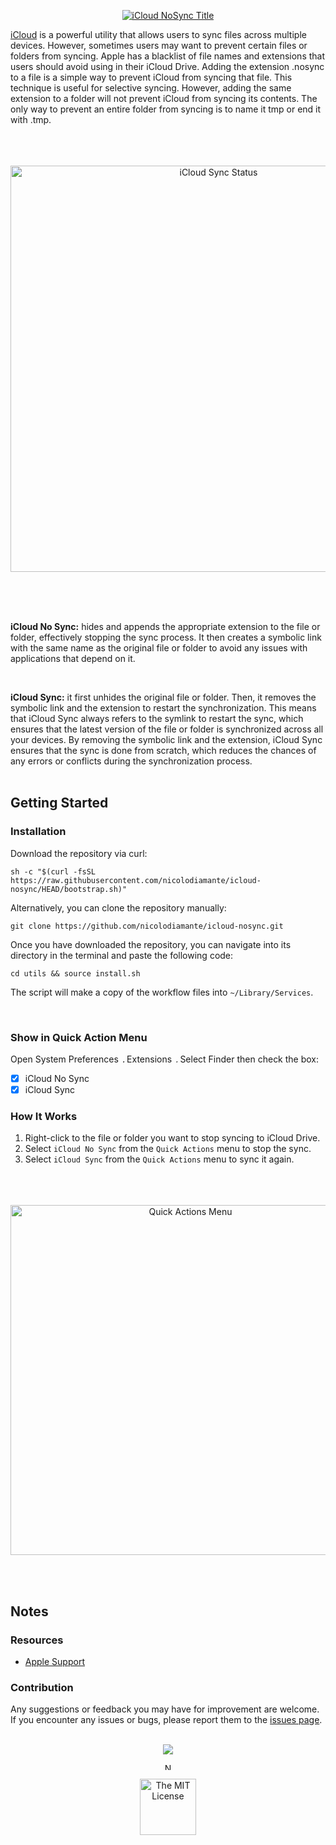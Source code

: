 <p align="center"><a href="#"><img src="https://github.com/nicolodiamante/icloud-nosync/assets/48920263/eaf1d930-22b8-4c3f-bd9c-cc2209a1412a" draggable="false" ondragstart="return false;" alt="iCloud NoSync Title" title="iCloud NoSync" /></a></p>

[iCloud][apple-icloud] is a powerful utility that allows users to sync files across multiple devices. However, sometimes users may want to prevent certain files or folders from syncing. Apple has a blacklist of file names and extensions that users should avoid using in their iCloud Drive. Adding the extension .nosync to a file is a simple way to prevent iCloud from syncing that file. This technique is useful for selective syncing. However, adding the same extension to a folder will not prevent iCloud from syncing its contents. The only way to prevent an entire folder from syncing is to name it tmp or end it with .tmp.
<br/><br/><br/><br/>

<p align="center"><a href="#"><img src="https://github.com/nicolodiamante/icloud-nosync/assets/48920263/02e60447-aa41-4c2f-87fb-eda75b10d4cd" draggable="false" ondragstart="return false;" alt="iCloud Sync Status" title="iCloud Sync Status" width="650px" /></a></p>

<br/><br/><br/>

**iCloud No Sync:** hides and appends the appropriate extension to the file or folder, effectively stopping the sync process. It then creates a symbolic link with the same name as the original file or folder to avoid any issues with applications that depend on it.

<br/>

**iCloud Sync:** it first unhides the original file or folder. Then, it removes the symbolic link and the extension to restart the synchronization. This means that iCloud Sync always refers to the symlink to restart the sync, which ensures that the latest version of the file or folder is synchronized across all your devices. By removing the symbolic link and the extension, iCloud Sync ensures that the sync is done from scratch, which reduces the chances of any errors or conflicts during the synchronization process.<br/><br/>

## Getting Started

### Installation

Download the repository via curl:

```shell
sh -c "$(curl -fsSL https://raw.githubusercontent.com/nicolodiamante/icloud-nosync/HEAD/bootstrap.sh)"
```

Alternatively, you can clone the repository manually:

```shell
git clone https://github.com/nicolodiamante/icloud-nosync.git
```

Once you have downloaded the repository, you can navigate into its directory in the terminal and paste the following code:

```shell
cd utils && source install.sh
```

The script will make a copy of the workflow files into `~/Library/Services`.

<br/>

### Show in Quick Action Menu

Open System Preferences <a href="#"><img src="https://github.com/nicolodiamante/icloud-nosync/assets/48920263/1905590e-328d-4f7b-9501-2371681a648a" draggable="false" ondragstart="return false;" alt="Arrow" title="Arrow" width="5.4px" /></a> Extensions <a href="#"><img src="https://github.com/nicolodiamante/icloud-nosync/assets/48920263/1905590e-328d-4f7b-9501-2371681a648a" draggable="false" ondragstart="return false;" alt="Arrow" title="Arrow" width="5.4px" /></a> Select Finder then check the box:

- [x] iCloud No Sync
- [x] iCloud Sync

### How It Works

1. Right-click to the file or folder you want to stop syncing to iCloud Drive.
2. Select `iCloud No Sync` from the `Quick Actions` menu to stop the sync.
3. Select `iCloud Sync` from the `Quick Actions` menu to sync it again.
<br/><br/><br/><br/>
<p align="center"><a href="#"><img src="https://github.com/nicolodiamante/icloud-nosync/assets/48920263/bb66901a-2622-4a05-bdb7-34801e4ecf1e" draggable="false" ondragstart="return false;" alt="Quick Actions Menu" title="Quick Actions Menu" width="560px" /></a></p><br/><br/>

## Notes
### Resources

- [Apple Support][apple-guide]

### Contribution

Any suggestions or feedback you may have for improvement are welcome. If you encounter any issues or bugs, please report them to the [issues page][issues].<br/><br/>

<p align="center"><a href="#"><img src="https://user-images.githubusercontent.com/48920263/113406768-5a164900-93ac-11eb-94a7-09377a52bf53.png" draggable="false" ondragstart="return false;" /></a></p>

<p align="center"><a href="https://nicolodiamante.com" target="_blank"><img src="https://github.com/nicolodiamante/icloud-nosync/assets/48920263/12de7670-404a-43f8-8997-70361174c30e" draggable="false" ondragstart="return false;" alt="Nicol&#242; Diamante Portfolio" title="Nicol&#242; Diamante" width="11px" /></a></p>

<p align="center"><a href="https://github.com/nicolodiamante/icloud-nosync/blob/main/LICENSE.md" target="_blank"><img src="https://github.com/nicolodiamante/icloud-nosync/assets/48920263/957a61a7-8aba-4907-b099-97fec8bfb99a" draggable="false" ondragstart="return false;" alt="The MIT License" title="The MIT License (MIT)" width="90px" /></a></p>

<!-- Link labels: -->
[apple-icloud]: https://www.apple.com/icloud/
[apple-guide]: https://support.apple.com/guide/mac-help/get-file-folder-and-disk-information-on-mac-mchlp1774/11.0/mac/11.0
[issues]: https://github.com/nicolodiamante/icloud-nosync/issues
